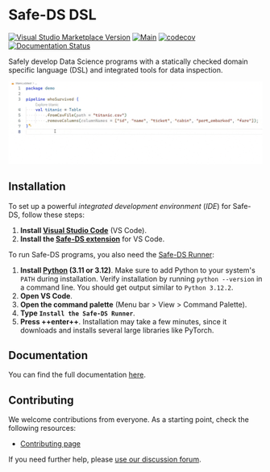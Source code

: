 # Safe-DS DSL

[![Visual Studio Marketplace Version](https://img.shields.io/visual-studio-marketplace/v/safe-ds.safe-ds)](https://marketplace.visualstudio.com/items?itemName=safe-ds.safe-ds)
[![Main](https://github.com/Safe-DS/DSL/actions/workflows/main.yml/badge.svg)](https://github.com/Safe-DS/DSL/actions/workflows/main.yml)
[![codecov](https://codecov.io/gh/Safe-DS/DSL/branch/main/graph/badge.svg?token=ma0ytglhO1)](https://codecov.io/gh/Safe-DS/DSL)
[![Documentation Status](https://readthedocs.org/projects/safe-ds-dsl/badge/?version=stable)](https://dsl.safeds.com)

Safely develop Data Science programs with a statically checked domain specific language (DSL) and integrated tools for data
inspection.

![demo](../docs/img/home/demo.gif)

## Installation

To set up a powerful _integrated development environment_ (_IDE_) for Safe-DS, follow these steps:

1. **Install [Visual Studio Code](https://code.visualstudio.com/)** (VS Code).
2. **Install the [Safe-DS extension](https://marketplace.visualstudio.com/items?itemName=safe-ds.safe-ds)** for VS Code.

To run Safe-DS programs, you also need the [Safe-DS Runner](https://github.com/Safe-DS/Runner):

1. **Install [Python](https://www.python.org/) (3.11 or 3.12)**. Make sure to add Python to your
   system's `PATH` during installation. Verify installation by running `python --version` in a
   command line. You should get output similar to `Python 3.12.2`.
2. **Open VS Code**.
3. **Open the command palette** (Menu bar > View > Command Palette).
4. **Type `Install the Safe-DS Runner`**.
5. **Press ++enter++**. Installation may take a few minutes, since it downloads and installs several large libraries
   like PyTorch.

## Documentation

You can find the full documentation [here](https://dsl.safeds.com).

## Contributing

We welcome contributions from everyone. As a starting point, check the following resources:

* [Contributing page](https://github.com/Safe-DS/DSL/contribute)

If you need further help, please [use our discussion forum][forum].

[forum]: https://github.com/orgs/Safe-DS/discussions
